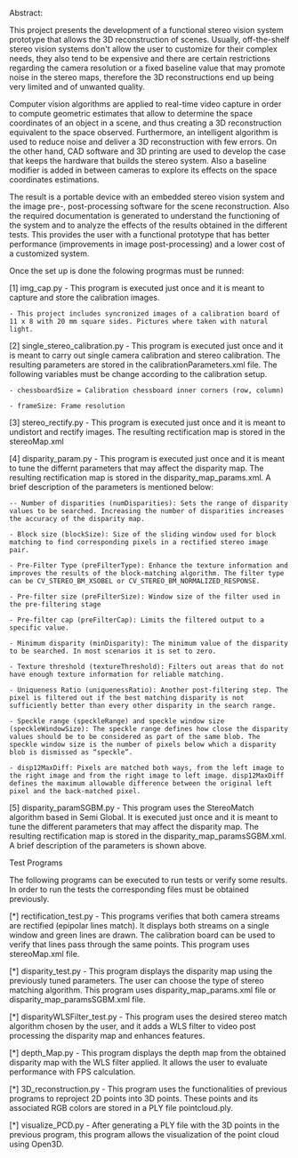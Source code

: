 Abstract:

This project presents the development of a functional stereo vision system prototype that allows the 3D reconstruction of scenes. Usually, off-the-shelf stereo vision systems don't allow the user to customize for their complex needs, they also tend to be expensive and there are certain restrictions regarding the camera resolution or a fixed baseline value that may promote noise in the stereo maps, therefore the 3D reconstructions end up being very limited and of unwanted quality. 

Computer vision algorithms are applied to real-time video capture in order to compute geometric estimates that allow to determine the space coordinates of an object in a scene, and thus creating a 3D reconstruction equivalent to the space observed. Furthermore, an intelligent algorithm is used to reduce noise and deliver a 3D reconstruction with few errors.  On the other hand, CAD software and 3D printing are used to develop the case that keeps the hardware that builds the stereo system. Also a baseline modifier is added in between cameras to explore its effects on the space coordinates estimations.

The result is a portable device with an embedded stereo vision system and the image  pre-, post-processing software for the scene reconstruction. Also the required documentation is generated to understand the functioning of the system and to analyze the effects of the results obtained in the different tests. This provides the user with a functional prototype that has better performance (improvements in image post-processing) and a lower cost of a customized system.


Once the set up is done the folowing progrmas must be runned:

[1] img_cap.py - This program is executed just once and it is meant to capture and store the calibration images.

    - This project includes syncronized images of a calibration board of 11 x 8 with 20 mm square sides. Pictures where taken with natural light.

[2] single_stereo_calibration.py - This program is executed just once and it is meant to carry out single camera calibration and stereo calibration. The resulting parameters are stored in the calibrationParameters.xml file. The following variables must be change according to the calibration setup.

    - chessboardSize = Calibration chessboard inner corners (row, column)

    - frameSize: Frame resolution

[3] stereo_rectify.py - This program is executed just once and it is meant to undistort and rectify images. The resulting rectification map is stored in the stereoMap.xml

[4] disparity_param.py - This program is executed just once and it is meant to tune the differnt parameters that may affect the disparity map. The resulting rectification map is stored in the disparity_map_params.xml. A brief description of the parameters is mentioned below:

    -- Number of disparities (numDisparities): Sets the range of disparity values to be searched. Increasing the number of disparities increases the accuracy of the disparity map.

    - Block size (blockSize): Size of the sliding window used for block matching to find corresponding pixels in a rectified stereo image pair.

    - Pre-Filter Type (preFilterType): Enhance the texture information and improves the results of the block-matching algorithm. The filter type can be CV_STEREO_BM_XSOBEL or CV_STEREO_BM_NORMALIZED_RESPONSE.

    - Pre-filter size (preFilterSize): Window size of the filter used in the pre-filtering stage

    - Pre-filter cap (preFilterCap): Limits the filtered output to a specific value.
    
    - Minimum disparity (minDisparity): The minimum value of the disparity to be searched. In most scenarios it is set to zero.
    
    - Texture threshold (textureThreshold): Filters out areas that do not have enough texture information for reliable matching.
    
    - Uniqueness Ratio (uniquenessRatio): Another post-filtering step. The pixel is filtered out if the best matching disparity is not sufficiently better than every other disparity in the search range. 
    
    - Speckle range (speckleRange) and speckle window size (speckleWindowSize): The speckle range defines how close the disparity values should be to be considered as part of the same blob. The speckle window size is the number of pixels below which a disparity blob is dismissed as “speckle”.
    
    - disp12MaxDiff: Pixels are matched both ways, from the left image to the right image and from the right image to left image. disp12MaxDiff defines the maximum allowable difference between the original left pixel and the back-matched pixel.

[5] disparity_paramSGBM.py - This program uses the StereoMatch algorithm based in Semi Global. It is executed just once and it is meant to tune the different parameters that may affect the disparity map. The resulting rectification map is stored in the disparity_map_paramsSGBM.xml. A brief description of the parameters is shown above.


Test Programs

The following programs can be executed to run tests or verify some results. In order to run the tests the corresponding files must be obtained previously.

[*] rectification_test.py - This programs verifies that both camera streams are rectified (epipolar lines match). It displays both streams on a single window and green lines are drawn. The calibration board can be used to verify that lines pass through the same points. This program uses stereoMap.xml file.

[*] disparity_test.py - This program displays the disparity map using the previously tuned parameters. The user can choose the type of stereo matching algorithm. This program uses disparity_map_params.xml file or disparity_map_paramsSGBM.xml file.

[*] disparityWLSFilter_test.py - This program uses the desired stereo match algorithm chosen by the user, and it adds a WLS filter to video post processing the disparity map and enhances features.

[*] depth_Map.py - This program displays the depth map from the obtained disparity map with the WLS filter applied. It allows the user to evaluate performance with FPS calculation.

[*] 3D_reconstruction.py - This program uses the functionalities of previous programs to reproject 2D points into 3D points. These points and its associated RGB colors are stored in a PLY file pointcloud.ply.

[*] visualize_PCD.py - After generating a PLY file with the 3D points in the previous program, this program allows the visualization of the point cloud using Open3D.
